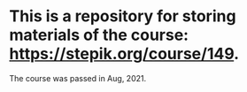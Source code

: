 # This is a repository for storing materials of the course: https://stepik.org/course/149. 
The course was passed in Aug, 2021.
